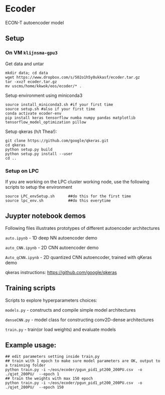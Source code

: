 # Ecoder
ECON-T autoencoder model

## Setup 

### On VM `klijnsma-gpu3`

Get data and untar
```
mkdir data; cd data
wget https://www.dropbox.com/s/502o1h5y0ukkasf/ecoder.tar.gz 
tar -xvzf ecoder.tar.gz
mv uscms/home/kkwok/eos/ecoder/* .
```

Setup environment using miniconda3
```
source install_miniconda3.sh #if your first time
source setup.sh #also if your first time
conda activate ecoder-env
pip install keras tensorflow numba numpy pandas matplotlib tensorflow_model_optimization pillow
```
Setup qkeras (h/t Thea!):
```
git clone https://github.com/google/qkeras.git
cd qkeras
python setup.py build
python setup.py install --user
cd ..
```
### Setup on LPC 
If you are working on the LPC cluster working node, use the following scripts to setup the environment
```
source LPC_envSetup.sh      ##do this for the first time
source lpc_env.sh           ##do this everytime
```

## Juypter notebook demos
Following files illustrates prototypes of different autoencoder architectures

`auto.ipynb` - 1D deep NN autoencoder demo

`auto_CNN.ipynb` - 2D CNN autoencoder demo

`Auto_qCNN.ipynb` - 2D quantized CNN autoencoder, trained  with qKeras demo

qkeras instructions: https://github.com/google/qkeras

## Training scripts 
Scripts to explore hyperparameters choices:

`models.py`   - constructs and compile simple model architectures

`denseCNN.py` - model class for constructing conv2D-dense architectures

`train.py`    - train(or load weights) and evaluate models

## Example usage:

```
## edit parameters setting inside train.py
## train with 1 epoch to make sure model parameters are OK, output to a trainning folder
python train.py -i ~/eos/ecoder/pgun_pid1_pt200_200PU.csv  -o ./qjet_200PU/  --epoch 1
## train the weights with max 150 epoch 
python train.py -i ~/eos/ecoder/pgun_pid1_pt200_200PU.csv  -o ./qjet_200PU/  --epoch 150
```
